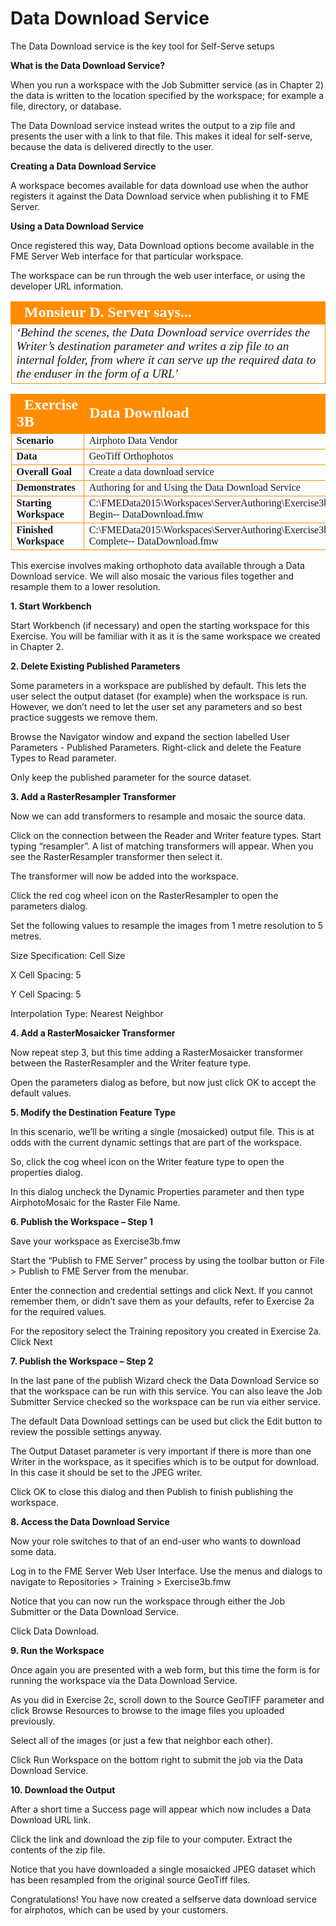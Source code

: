 # Data Download Service

The Data Download service is the key tool for Self-Serve setups

**What is the Data Download Service?**

When you run a workspace with the Job Submitter service (as in Chapter 2) the data is written to the location specified by the workspace; for example a file, directory, or database.

The Data Download service instead writes the output to a zip file and presents the user with a link to that file. This makes it ideal for self-serve, because the data is delivered directly to the user.

**Creating a Data Download Service**

A workspace becomes available for data download use when the author registers it against the Data Download service when publishing it to FME Server.

**Using a Data Download Service**

Once registered this way, Data Download options become available in the FME Server Web interface for that particular workspace. 

The workspace can be run through the web user interface, or using the developer URL information.

<table style="border-spacing: 0px">
<tr>
<td style="vertical-align:middle;background-color:darkorange;border: 2px solid darkorange">
<i class="fa fa-quote-left fa-lg fa-pull-left fa-fw" style="color:white;padding-right: 12px;vertical-align:text-top"></i>
<span style="color:white;font-size:x-large;font-weight: bold;font-family:serif">Monsieur D. Server says...</span>
</td>
</tr>

<tr>
<td style="border: 1px solid darkorange">
<span style="font-family:serif; font-style:italic; font-size:larger">
‘Behind the scenes, the Data Download service overrides the
Writer’s destination parameter and writes a zip file to an internal
folder, from where it can serve up the required data to the enduser
in the form of a URL’
</span>
</td>
</tr>
</table>

<table style="border-spacing: 0px;border-collapse: collapse;font-family:serif">
<tr>
<td style="vertical-align:middle;background-color:darkorange;border: 2px solid darkorange">
<i class="fa fa-cogs fa-lg fa-pull-left fa-fw" style="color:white;padding-right: 12px;vertical-align:text-top"></i>
<span style="color:white;font-size:x-large;font-weight: bold">Exercise 3B </span>
</td>
<td style="border: 2px solid darkorange;background-color:darkorange;color:white">
<span style="color:white;font-size:x-large;font-weight: bold">Data
Download</span>
</td>
</tr>

<tr>
<td style="border: 1px solid darkorange; font-weight: bold">Scenario</td>
<td style="border: 1px solid darkorange">Airphoto Data Vendor</td>
</tr>

<tr>
<td style="border: 1px solid darkorange; font-weight: bold">Data</td>
<td style="border: 1px solid darkorange">GeoTiff Orthophotos</td>
</tr>

<tr>
<td style="border: 1px solid darkorange; font-weight: bold">Overall Goal</td>
<td style="border: 1px solid darkorange">Create
a
data
download
service</td>
</tr>

<tr>
<td style="border: 1px solid darkorange; font-weight: bold">Demonstrates</td>
<td style="border: 1px solid darkorange">Authoring
for
and
Using
the
Data
Download
Service</td>
</tr>

<tr>
<td style="border: 1px solid darkorange; font-weight: bold">Starting Workspace</td>
<td style="border: 1px solid darkorange">C:\FMEData2015\Workspaces\ServerAuthoring\Exercise3b-­‐Begin-­‐
DataDownload.fmw</td>
</tr>

<tr>
<td style="border: 1px solid darkorange; font-weight: bold">Finished Workspace</td>
<td style="border: 1px solid darkorange">C:\FMEData2015\Workspaces\ServerAuthoring\Exercise3b-­‐Complete-­‐
DataDownload.fmw</td>
</tr>

</table>

This exercise involves making orthophoto data available through a Data Download service. We will also mosaic the various files together and resample them to a lower resolution.

**1. Start Workbench**

Start Workbench (if necessary) and open the starting workspace for this Exercise. You will be familiar with it as it is the same workspace we created in Chapter 2.

**2. Delete Existing Published Parameters**

Some parameters in a workspace are published by default. This lets the user select the output
dataset (for example) when the workspace is run. However, we don’t need to let the user set any
parameters and so best practice suggests we remove them.

Browse the Navigator window and expand the section labelled User Parameters - Published Parameters. Right-click and delete the Feature Types to Read parameter.

Only keep the published parameter for the source dataset.

**3. Add a RasterResampler Transformer**

Now we can add transformers to resample and mosaic the source data.

Click on the connection between the Reader and Writer feature types. Start typing “resampler”. A list of matching transformers will appear. When you see the RasterResampler transformer then select it.

The transformer will now be added into the workspace.

Click the red cog wheel icon on the RasterResampler to open the parameters dialog.

Set the following values to resample the images from 1 metre resolution to 5 metres.

Size Specification: Cell Size

X Cell Spacing: 5

Y Cell Spacing: 5

Interpolation Type: Nearest Neighbor

**4. Add a RasterMosaicker Transformer**

Now repeat step 3, but this time adding a RasterMosaicker transformer between the RasterResampler and the Writer feature type.

Open the parameters dialog as before, but now just click OK to accept the default values.

**5. Modify the Destination Feature Type**

In this scenario, we’ll be writing a single (mosaicked) output file. This is at odds with the current dynamic settings that are part of the workspace.

So, click the cog wheel icon on the Writer feature type to open the properties dialog.

In this dialog uncheck the Dynamic Properties parameter and then type AirphotoMosaic for the Raster File Name.

**6. Publish the Workspace – Step 1**

Save your workspace as Exercise3b.fmw

Start the “Publish to FME Server” process by using the toolbar button or File > Publish to FME Server from the menubar.

Enter the connection and credential settings and click Next. If you cannot remember them, or didn’t save them as your defaults, refer to Exercise 2a for the required values.

For the repository select the Training repository you created in Exercise 2a. Click Next

**7. Publish the Workspace – Step 2**

In the last pane of the publish Wizard check the Data Download Service so that the workspace can be run with this service. You can also leave the Job Submitter Service checked so the workspace can be run via either service.

The default Data Download settings can be used but click the Edit button to review the possible settings anyway.

The Output Dataset parameter is very important if there is more than one Writer in the workspace, as it specifies which is to be output for download. In this case it should be set to the JPEG writer.

Click OK to close this dialog and then Publish to finish publishing the workspace.

**8. Access the Data Download Service**

Now your role switches to that of an end-user who wants to download some data.

Log in to the FME Server Web User Interface. Use the menus and dialogs to navigate to Repositories > Training > Exercise3b.fmw

Notice that you can now run the workspace through either the Job Submitter or the Data Download Service.

Click Data Download.

**9. Run the Workspace**

Once again you are presented with a web form, but this time the form is for running the workspace via the Data Download Service.

As you did in Exercise 2c, scroll down to the Source GeoTIFF parameter and click Browse Resources to browse to the image files you uploaded previously.

Select all of the images (or just a few that neighbor each other).

Click Run Workspace on the bottom right to submit the job via the Data Download Service.

**10. Download the Output**

After a short time a Success page will appear which now includes a Data Download URL link.

Click the link and download the zip file to your computer. Extract the contents of the zip file.

Notice that you have downloaded a single mosaicked JPEG dataset which has been resampled from the original source GeoTiff files.

Congratulations! You have now created a selfserve data download service for airphotos, which can be used by your customers.